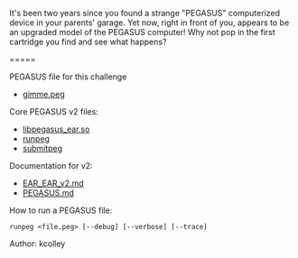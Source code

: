 It's been two years since you found a strange "PEGASUS" computerized device in
your parents' garage. Yet now, right in front of you, appears to be an upgraded
model of the PEGASUS computer! Why not pop in the first cartridge you find and
see what happens?

=====

PEGASUS file for this challenge
* [gimme.peg](todo)

Core PEGASUS v2 files:
* [libpegasus_ear.so](todo)
* [runpeg](todo)
* [submitpeg](todo)

Documentation for v2:
* [EAR_EAR_v2.md](todo)
* [PEGASUS.md](todo)

How to run a PEGASUS file:

`runpeg <file.peg> [--debug] [--verbose] [--trace]`

Author: kcolley
